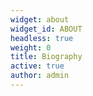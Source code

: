 ```yaml
---
widget: about
widget_id: ABOUT
headless: true
weight: 0
title: Biography
active: true
author: admin
---
```

